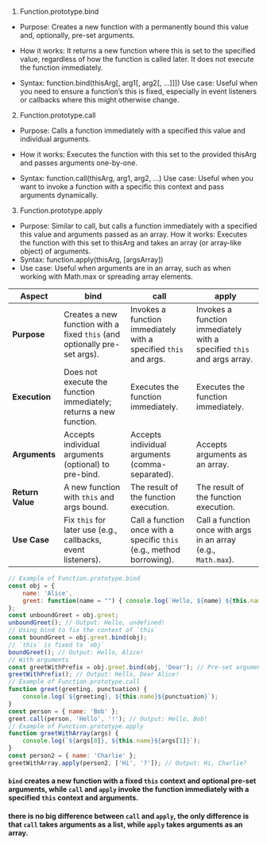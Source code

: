 1. Function.prototype.bind

- Purpose: Creates a new function with a permanently bound this value and, optionally, pre-set arguments.

- How it works: It returns a new function where this is set to the specified value, regardless of how the function is called later. It does not execute the function immediately.

- Syntax: function.bind(thisArg[, arg1[, arg2[, ...]]])
Use case: Useful when you need to ensure a function’s this is fixed, especially in event listeners or callbacks where this might otherwise change.

2. Function.prototype.call

- Purpose: Calls a function immediately with a specified this value and individual arguments.
- How it works: Executes the function with this set to the provided thisArg and passes arguments one-by-one.

- Syntax: function.call(thisArg, arg1, arg2, ...)
Use case: Useful when you want to invoke a function with a specific this context and pass arguments dynamically.

3. Function.prototype.apply

- Purpose: Similar to call, but calls a function immediately with a specified this value and arguments passed as an array.
How it works: Executes the function with this set to thisArg and takes an array (or array-like object) of arguments.
- Syntax: function.apply(thisArg, [argsArray])
- Use case: Useful when arguments are in an array, such as when working with Math.max or spreading array elements.


| Aspect       | bind                                                                 | call                                                                | apply                                                              |
|--------------|----------------------------------------------------------------------|---------------------------------------------------------------------|--------------------------------------------------------------------|
| **Purpose**  | Creates a new function with a fixed `this` (and optionally pre-set args). | Invokes a function immediately with a specified `this` and args.     | Invokes a function immediately with a specified `this` and args array. |
| **Execution** | Does not execute the function immediately; returns a new function.    | Executes the function immediately.                                  | Executes the function immediately.                                 |
| **Arguments** | Accepts individual arguments (optional) to pre-bind.                  | Accepts individual arguments (comma-separated).                     | Accepts arguments as an array.                                     |
| **Return Value** | A new function with `this` and args bound.                        | The result of the function execution.                               | The result of the function execution.                              |
| **Use Case** | Fix `this` for later use (e.g., callbacks, event listeners).          | Call a function once with a specific `this` (e.g., method borrowing). | Call a function once with args in an array (e.g., `Math.max`).      |


```js
// Example of Function.prototype.bind
const obj = {
	name: 'Alice',
	greet: function(name = "") { console.log(`Hello, ${name} ${this.name}!`); }
};
const unboundGreet = obj.greet;
unboundGreet(); // Output: Hello, undefined!
// Using bind to fix the context of `this`
const boundGreet = obj.greet.bind(obj);
// `this` is fixed to `obj`
boundGreet(); // Output: Hello, Alice!
// With arguments
const greetWithPrefix = obj.greet.bind(obj, 'Dear'); // Pre-set argument
greetWithPrefix(); // Output: Hello, Dear Alice!
// Example of Function.prototype.call
function greet(greeting, punctuation) {
	console.log(`${greeting}, ${this.name}${punctuation}`);
}
const person = { name: 'Bob' };
greet.call(person, 'Hello', '!'); // Output: Hello, Bob!
// Example of Function.prototype.apply
function greetWithArray(args) {
	console.log(`${args[0]}, ${this.name}${args[1]}`);
}
const person2 = { name: 'Charlie' };
greetWithArray.apply(person2, ['Hi', '?']); // Output: Hi, Charlie?

```

#### `bind` creates a new function with a fixed `this` context and optional pre-set arguments, while `call` and `apply` invoke the function immediately with a specified `this` context and arguments.

#### there is no big difference between `call` and `apply`, the only difference is that `call` takes arguments as a list, while `apply` takes arguments as an array.

